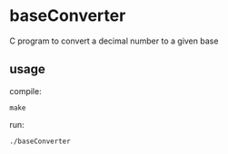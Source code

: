 # baseConverter
C program to convert a decimal number to a given base

## usage
compile:

`make`

run:

`./baseConverter`
